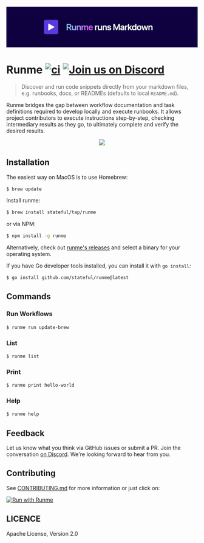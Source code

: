 [![Runme](./.github/images/github-header.png)](https://runme.dev)

# Runme [![ci](https://github.com/stateful/runme/actions/workflows/ci.yml/badge.svg)](https://github.com/stateful/runme/actions/workflows/ci.yml) [![Join us on Discord](https://img.shields.io/discord/878764303052865537?color=5b39df&label=Join%20us%20on%20Discord)](https://discord.com/invite/BQm8zRCBUY)

> Discover and run code snippets directly from your markdown files, e.g. runbooks, docs, or READMEs (defaults to local `README.md`).

Runme bridges the gap between workflow documentation and task definitions required to develop locally and execute runbooks. It allows project contributors to execute instructions step-by-step, checking intermediary results as they go, to ultimately complete and verify the desired results.

<p align="center">
  <img src="https://raw.githubusercontent.com/stateful/runme.dev/main/static/img/runme-tui.gif" />
</p>

## Installation

The easiest way on MacOS is to use Homebrew:

```sh { name=update-brew }
$ brew update
```

Install runme:

```sh { name=install-runme }
$ brew install stateful/tap/runme
```

or via NPM:

```sh { name=install-npm }
$ npm install -g runme
```

Alternatively, check out [runme's releases](https://github.com/stateful/runme/releases) and select
a binary for your operating system.

If you have Go developer tools installed, you can install it with `go install`:

```sh { name=install-via-go }
$ go install github.com/stateful/runme@latest
```

## Commands

### Run Workflows

```sh { name=runme-run }
$ runme run update-brew
```

### List

```sh { name=runme-list closeTerminalOnSuccess=false interactive=false }
$ runme list
```

### Print

```sh { name=runme-print interactive=false }
$ runme print hello-world
```

### Help

```sh { name=runme-help interactive=false }
$ runme help
```

## Feedback

Let us know what you think via GitHub issues or submit a PR. Join the conversation [on Discord](https://discord.gg/MFtwcSvJsk). We're looking forward to hear from you.

## Contributing

See [CONTRIBUTING.md](./CONTRIBUTING.md) for more information or just click on:

[![Run with Runme](https://badgen.net/badge/Run%20with/Runme/5B3ADF?icon=https://runme.dev/img/logo.svg)](https://runme.dev/api/runme?repository=https%3A%2F%2Fgithub.com%2Fstateful%2Frunme.git&fileToOpen=CONTRIBUTING.md)


## LICENCE

Apache License, Version 2.0
